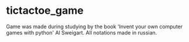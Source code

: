 # tictactoe_game
Game was made during studying by the book 'Invent your own computer games with python' Al Sweigart. All notations made in russian.
